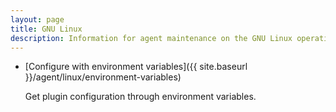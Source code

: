 ```yaml
---
layout: page
title: GNU Linux
description: Information for agent maintenance on the GNU Linux operating system.
---
```


* [Configure with environment variables]({{ site.baseurl }}/agent/linux/environment-variables)

    Get plugin configuration through environment variables.

